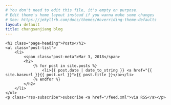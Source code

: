 ```yaml
---
# You don't need to edit this file, it's empty on purpose.
# Edit theme's home layout instead if you wanna make some changes
# See: https://jekyllrb.com/docs/themes/#overriding-theme-defaults
layout: default
title: changsanjiang blog
---
```

<div class="home">

	<h1 class="page-heading">Posts</h1>
	<ul class="post-list">
		<li>
			<span class="post-meta">Mar 3, 2018</span>
			<h2>
				{% for post in site.posts %}
					<li>{{ post.date | date_to_string }} <a href="{{ site.baseurl }}{{ post.url }}">{{ post.title }}</a></li>
				{% endfor %}
			</h2>
		</li>
	</ul>
	<p class="rss-subscribe">subscribe <a href="/feed.xml">via RSS</a></p>
</div>
